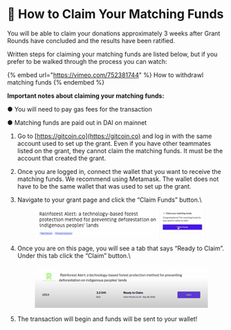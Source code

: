 # 🏧 How to Claim Your Matching Funds

You will be able to claim your donations approximately 3 weeks after Grant Rounds have concluded and the results have been ratified.&#x20;

Written steps for claiming your matching funds are listed below, but if you prefer to be walked through the process you can watch: &#x20;

{% embed url="https://vimeo.com/752381744" %}
How to withdrawl matching funds
{% endembed %}

**Important notes about claiming your matching funds:**

●       You will need to pay gas fees for the transaction

●       Matching funds are paid out in DAI on mainnet

1. Go to [https://gitcoin.co](https://gitcoin.co) and log in with the same account used to set up the grant. Even if you have other teammates listed on the grant, they cannot claim the matching funds. It must be the account that created the grant.
2. Once you are logged in, connect the wallet that you want to receive the matching funds. We recommend using Metamask. The wallet does not have to be the same wallet that was used to set up the grant.
3.  Navigate to your grant page and click the “Claim Funds” button.\


    <figure><img src="../../.gitbook/assets/claimfunds.png" alt=""><figcaption></figcaption></figure>
4.  Once you are on this page, you will see a tab that says “Ready to Claim”. Under this tab click the “Claim” button.\


    <figure><img src="../../.gitbook/assets/readytoclaim.png" alt=""><figcaption></figcaption></figure>
5. The transaction will begin and funds will be sent to your wallet!
